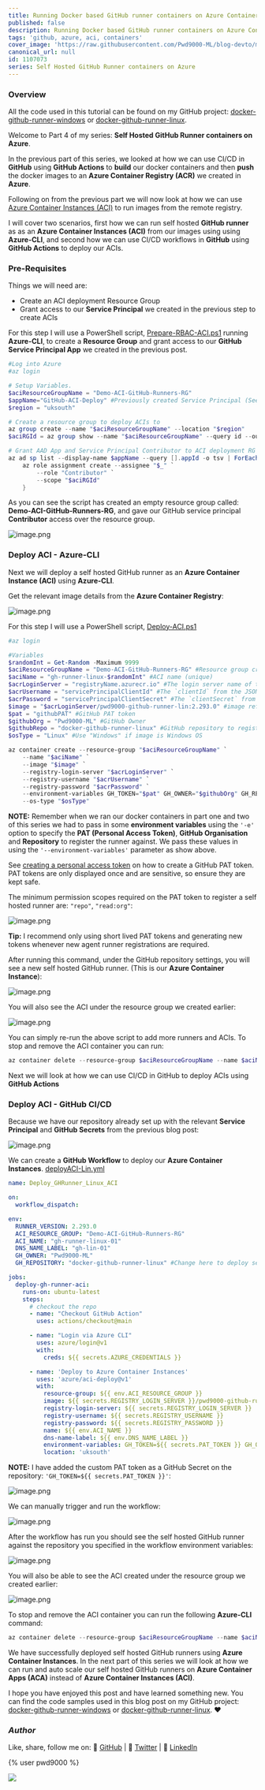 ```yaml
---
title: Running Docker based GitHub runner containers on Azure Container Instances (ACI)
published: false
description: Running Docker based GitHub runner containers on Azure Container Instances (ACI)
tags: 'github, azure, aci, containers'
cover_image: 'https://raw.githubusercontent.com/Pwd9000-ML/blog-devto/main/posts/2022-GitHub-Docker-Runner-Azure-Part4/assets/main.png'
canonical_url: null
id: 1107073
series: Self Hosted GitHub Runner containers on Azure
---
```


### Overview

All the code used in this tutorial can be found on my GitHub project: [docker-github-runner-windows](https://github.com/Pwd9000-ML/docker-github-runner-windows) or [docker-github-runner-linux](https://github.com/Pwd9000-ML/docker-github-runner-linux).

Welcome to Part 4 of my series: **Self Hosted GitHub Runner containers on Azure**.

In the previous part of this series, we looked at how we can use CI/CD in **GitHub** using **GitHub Actions** to **build** our docker containers and then **push** the docker images to an **Azure Container Registry (ACR)** we created in **Azure**.

Following on from the previous part we will now look at how we can use [Azure Container Instances (ACI)](https://docs.microsoft.com/en-us/azure/container-instances/container-instances-overview) to run images from the remote registry.

I will cover two scenarios, first how we can run self hosted **GitHub runner** as as an **Azure Container Instances (ACI)** from our images using using **Azure-CLI**, and second how we can use CI/CD workflows in **GitHub** using **GitHub Actions** to deploy our ACIs.

### Pre-Requisites

Things we will need are:

- Create an ACI deployment Resource Group
- Grant access to our **Service Principal** we created in the previous step to create ACIs

For this step I will use a PowerShell script, [Prepare-RBAC-ACI.ps1](https://github.com/Pwd9000-ML/docker-github-runner-linux/blob/master/Azure-Pre-Reqs/Prepare-RBAC-ACI.ps1) running **Azure-CLI**, to create a **Resource Group** and grant access to our **GitHub Service Principal App** we created in the previous post.

```powershell
#Log into Azure
#az login

# Setup Variables.
$aciResourceGroupName = "Demo-ACI-GitHub-Runners-RG"
$appName="GitHub-ACI-Deploy" #Previously created Service Principal (See part 3 of blog series)
$region = "uksouth"

# Create a resource group to deploy ACIs to
az group create --name "$aciResourceGroupName" --location "$region"
$aciRGId = az group show --name "$aciResourceGroupName" --query id --output tsv

# Grant AAD App and Service Principal Contributor to ACI deployment RG
az ad sp list --display-name $appName --query [].appId -o tsv | ForEach-Object {
    az role assignment create --assignee "$_" `
        --role "Contributor" `
        --scope "$aciRGId"
    }
```

As you can see the script has created an empty resource group called: **Demo-ACI-GitHub-Runners-RG**, and gave our GitHub service principal **Contributor** access over the resource group.

![image.png](https://raw.githubusercontent.com/Pwd9000-ML/blog-devto/main/posts/2022-GitHub-Docker-Runner-Azure-Part4/assets/rg.png)

### Deploy ACI - Azure-CLI

Next we will deploy a self hosted GitHub runner as an **Azure Container Instance (ACI)** using **Azure-CLI**.

Get the relevant image details from the **Azure Container Registry**:

![image.png](https://raw.githubusercontent.com/Pwd9000-ML/blog-devto/main/posts/2022-GitHub-Docker-Runner-Azure-Part4/assets/acr-lin02.png)

For this step I will use a PowerShell script, [Deploy-ACI.ps1](https://github.com/Pwd9000-ML/docker-github-runner-linux/blob/master/Azure-Pre-Reqs/Deploy-ACI.ps1)

```powershell
#az login

#Variables
$randomInt = Get-Random -Maximum 9999
$aciResourceGroupName = "Demo-ACI-GitHub-Runners-RG" #Resource group created to deploy ACIs
$aciName = "gh-runner-linux-$randomInt" #ACI name (unique)
$acrLoginServer = "registryName.azurecr.io" #The login server name of the ACR (all lowercase). Example: _myregistry.azurecr.io_
$acrUsername = "servicePrincipalClientId" #The `clientId` from the JSON output from the service principal creation (See part 3 of blog series)
$acrPassword = "servicePrincipalClientSecret" #The `clientSecret` from the JSON output from the service principal creation (See part 3 of blog series)
$image = "$acrLoginServer/pwd9000-github-runner-lin:2.293.0" #image reference to pull
$pat = "githubPAT" #GitHub PAT token
$githubOrg = "Pwd9000-ML" #GitHub Owner
$githubRepo = "docker-github-runner-linux" #GitHub repository to register self hosted runner against
$osType = "Linux" #Use "Windows" if image is Windows OS

az container create --resource-group "$aciResourceGroupName" `
    --name "$aciName" `
    --image "$image" `
    --registry-login-server "$acrLoginServer" `
    --registry-username "$acrUsername" `
    --registry-password "$acrPassword" `
    --environment-variables GH_TOKEN="$pat" GH_OWNER="$githubOrg" GH_REPOSITORY="$githubRepo" `
    --os-type "$osType"
```

**NOTE:** Remember when we ran our docker containers in part one and two of this series we had to pass in some **environment variables** using the `'-e'` option to specify the **PAT (Personal Access Token)**, **GitHub Organisation** and **Repository** to register the runner against. We pass these values in using the `'--environment-variables'` parameter as show above.

See [creating a personal access token](https://docs.github.com/en/enterprise-server@3.4/authentication/keeping-your-account-and-data-secure/creating-a-personal-access-token) on how to create a GitHub PAT token. PAT tokens are only displayed once and are sensitive, so ensure they are kept safe.

The minimum permission scopes required on the PAT token to register a self hosted runner are: `"repo"`, `"read:org"`:

![image.png](https://raw.githubusercontent.com/Pwd9000-ML/blog-devto/main/posts/2022-GitHub-Docker-Runner-Azure-Part4/assets/PAT.png)

**Tip:** I recommend only using short lived PAT tokens and generating new tokens whenever new agent runner registrations are required.

After running this command, under the GitHub repository settings, you will see a new self hosted GitHub runner. (This is our **Azure Container Instance**):

![image.png](https://raw.githubusercontent.com/Pwd9000-ML/blog-devto/main/posts/2022-GitHub-Docker-Runner-Azure-Part4/assets/gh-aci.png)

You will also see the ACI under the resource group we created earlier:

![image.png](https://raw.githubusercontent.com/Pwd9000-ML/blog-devto/main/posts/2022-GitHub-Docker-Runner-Azure-Part4/assets/rg02.png)

You can simply re-run the above script to add more runners and ACIs. To stop and remove the ACI container you can run:

```powershell
az container delete --resource-group $aciResourceGroupName --name $aciName
```

Next we will look at how we can use CI/CD in GitHub to deploy ACIs using **GitHub Actions**

### Deploy ACI - GitHub CI/CD

Because we have our repository already set up with the relevant **Service Principal** and **GitHub Secrets** from the previous blog post:

![image.png](https://raw.githubusercontent.com/Pwd9000-ML/blog-devto/main/posts/2022-GitHub-Docker-Runner-Azure-Part4/assets/ghsec03.png)

We can create a **GitHub Workflow** to deploy our **Azure Container Instances**.  [deployACI-Lin.yml](https://github.com/Pwd9000-ML/docker-github-runner-linux/blob/master/.github/workflows/deployACI-Lin.yml)  

```yaml
name: Deploy_GHRunner_Linux_ACI

on:
  workflow_dispatch:

env:
  RUNNER_VERSION: 2.293.0
  ACI_RESOURCE_GROUP: "Demo-ACI-GitHub-Runners-RG"
  ACI_NAME: "gh-runner-linux-01"
  DNS_NAME_LABEL: "gh-lin-01"
  GH_OWNER: "Pwd9000-ML"
  GH_REPOSITORY: "docker-github-runner-linux" #Change here to deploy self hosted runner ACI to another repo.

jobs:
  deploy-gh-runner-aci:
    runs-on: ubuntu-latest
    steps:
      # checkout the repo
      - name: "Checkout GitHub Action"
        uses: actions/checkout@main

      - name: "Login via Azure CLI"
        uses: azure/login@v1
        with:
          creds: ${{ secrets.AZURE_CREDENTIALS }}

      - name: 'Deploy to Azure Container Instances'
        uses: 'azure/aci-deploy@v1'
        with:
          resource-group: ${{ env.ACI_RESOURCE_GROUP }}
          image: ${{ secrets.REGISTRY_LOGIN_SERVER }}/pwd9000-github-runner-lin:${{ env.RUNNER_VERSION }}
          registry-login-server: ${{ secrets.REGISTRY_LOGIN_SERVER }}
          registry-username: ${{ secrets.REGISTRY_USERNAME }}
          registry-password: ${{ secrets.REGISTRY_PASSWORD }}
          name: ${{ env.ACI_NAME }}
          dns-name-label: ${{ env.DNS_NAME_LABEL }}
          environment-variables: GH_TOKEN=${{ secrets.PAT_TOKEN }} GH_OWNER=${{ env.GH_OWNER }} GH_REPOSITORY=${{ env.GH_REPOSITORY }}
          location: 'uksouth'
```

**NOTE:** I have added the custom PAT token as a GitHub Secret on the repository: `'GH_TOKEN=${{ secrets.PAT_TOKEN }}'`:

![image.png](https://raw.githubusercontent.com/Pwd9000-ML/blog-devto/main/posts/2022-GitHub-Docker-Runner-Azure-Part4/assets/PAT02.png)  

We can manually trigger and run the workflow:  

![image.png](https://raw.githubusercontent.com/Pwd9000-ML/blog-devto/main/posts/2022-GitHub-Docker-Runner-Azure-Part4/assets/aci02.png)  

After the workflow has run you should see the self hosted GitHub runner against the repository you specified in the workflow environment variables:  

![image.png](https://raw.githubusercontent.com/Pwd9000-ML/blog-devto/main/posts/2022-GitHub-Docker-Runner-Azure-Part4/assets/node.png)  

You will also be able to see the ACI created under the resource group we created earlier:  

![image.png](https://raw.githubusercontent.com/Pwd9000-ML/blog-devto/main/posts/2022-GitHub-Docker-Runner-Azure-Part4/assets/aci-rg.png)  

To stop and remove the ACI container you can run the following **Azure-CLI** command:  

```powershell
az container delete --resource-group $aciResourceGroupName --name $aciName
```

We have successfully deployed self hosted GitHub runners using **Azure Container Instances**. In the next part of this series we will look at how we can run and auto scale our self hosted GitHub runners on **Azure Container Apps (ACA)** instead of **Azure Container Instances (ACI)**.  

I hope you have enjoyed this post and have learned something new. You can find the code samples used in this blog post on my GitHub project: [docker-github-runner-windows](https://github.com/Pwd9000-ML/docker-github-runner-windows) or [docker-github-runner-linux](https://github.com/Pwd9000-ML/docker-github-runner-linux). :heart:

### _Author_

Like, share, follow me on: :octopus: [GitHub](https://github.com/Pwd9000-ML) | :penguin: [Twitter](https://twitter.com/pwd9000) | :space_invader: [LinkedIn](https://www.linkedin.com/in/marcel-l-61b0a96b/)

{% user pwd9000 %}

<a href="https://www.buymeacoffee.com/pwd9000"><img src="https://img.buymeacoffee.com/button-api/?text=Buy me a coffee&emoji=&slug=pwd9000&button_colour=FFDD00&font_colour=000000&font_family=Cookie&outline_colour=000000&coffee_colour=ffffff"></a>
